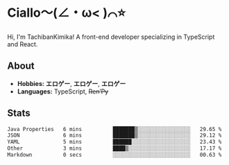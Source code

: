 # Ciallo～(∠・ω< )⌒⭐️

Hi, I'm TachibanKimika! A front-end developer specializing in TypeScript and React.

## About
- **Hobbies:** **エロゲー**, **エロゲー**, **エロゲー**
- **Languages:** TypeScript, ~~Ren’Py~~

## Stats
<!--START_SECTION:waka-->

```txt
Java Properties   6 mins          ███████▒░░░░░░░░░░░░░░░░░   29.65 %
JSON              6 mins          ███████▒░░░░░░░░░░░░░░░░░   29.12 %
YAML              5 mins          ██████░░░░░░░░░░░░░░░░░░░   23.43 %
Other             3 mins          ████▒░░░░░░░░░░░░░░░░░░░░   17.17 %
Markdown          0 secs          ░░░░░░░░░░░░░░░░░░░░░░░░░   00.63 %
```

<!--END_SECTION:waka-->

<!-- ![Metrics](https://metrics.lecoq.io/TachibanaKimika?template=classic&base.activity=0&base.community=0&base.repositories=0&languages=1&isocalendar=1&isocalendar.duration=half-year&languages.limit=8&languages.sections=most-used&languages.colors=github&languages.threshold=0%25&languages.indepth=false&languages.recent.load=300&languages.recent.days=14&config.timezone=Asia%2FShanghai)
 -->
